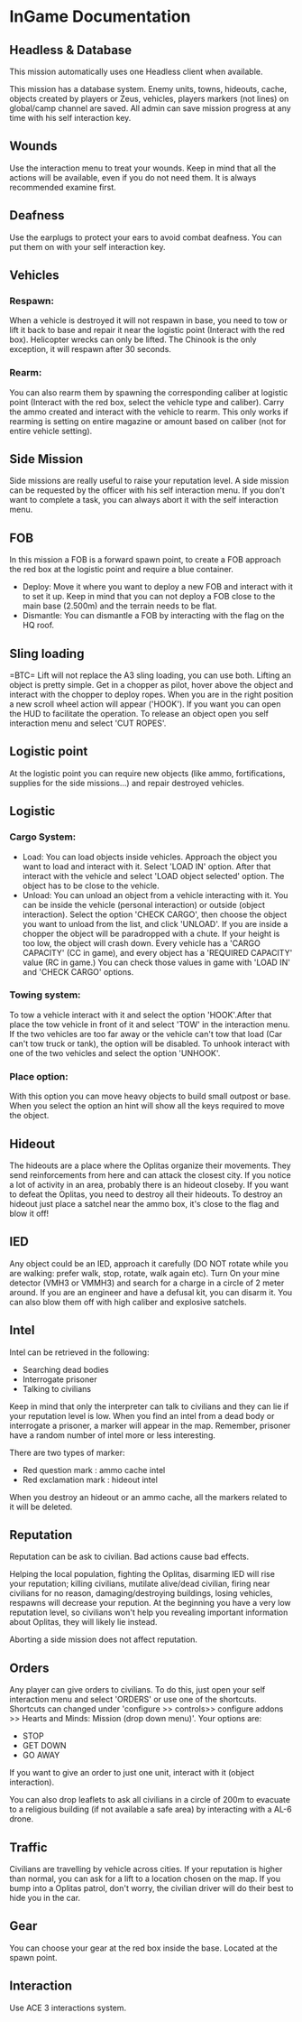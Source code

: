# InGame Documentation

## Headless & Database
This mission automatically uses one Headless client when available.

This mission has a database system. Enemy units, towns, hideouts, cache, objects created by players or Zeus, vehicles, players markers (not lines) on global/camp channel are saved. All admin can save mission progress at any time with his self interaction key.


## Wounds
Use the interaction menu to treat your wounds. Keep in mind that all the actions will be available, even if you do not need them. It is always recommended examine first.


## Deafness
Use the earplugs to protect your ears to avoid combat deafness. You can put them on with your self interaction key.


## Vehicles
### Respawn:
 When a vehicle is destroyed it will not respawn in base, you need to tow or lift it back to base and repair it near the logistic point (Interact with the red box). Helicopter wrecks can only be lifted. The Chinook is the only exception, it will respawn after 30 seconds.
### Rearm:
You can also rearm them by spawning the corresponding caliber at logistic point (Interact with the red box, select the vehicle type and caliber). Carry the ammo created and interact with the vehicle to rearm. This only works if rearming is setting on entire magazine or amount based on caliber (not for entire vehicle setting).


## Side Mission
Side missions are really useful to raise your reputation level.
A side mission can be requested by the officer with his self interaction menu.
If you don't want to complete a task, you can always abort it with the self interaction menu.


## FOB
 In this mission a FOB is a forward spawn point, to create a FOB approach the red box at the logistic point and require a blue container.
- Deploy:
Move it where you want to deploy a new FOB and interact with it to set it up. Keep in mind that you can not deploy a FOB close to the main base (2.500m) and the terrain needs to be flat.
- Dismantle:
You can dismantle a FOB by interacting with the flag on the HQ roof.


## Sling loading
=BTC= Lift will not replace the A3 sling loading, you can use both.
Lifting an object is pretty simple. Get in a chopper as pilot, hover above the object and interact with the chopper to deploy ropes.
When you are in the right position a new scroll wheel action will appear ('HOOK'). If you want you can open the HUD to facilitate the operation.
To release an object open you self interaction menu and select 'CUT ROPES'.


## Logistic point
At the logistic point you can require new objects (like ammo, fortifications, supplies for the side missions...) and repair destroyed vehicles.


## Logistic
### Cargo System:
- Load: You can load objects inside vehicles. Approach the object you want to load and interact with it.
Select 'LOAD IN' option.
After that interact with the vehicle and select 'LOAD object selected' option.
The object has to be close to the vehicle.
- Unload: You can unload an object from a vehicle interacting with it. You can be inside the vehicle (personal interaction) or outside (object interaction).
Select the option 'CHECK CARGO', then choose the object you want to unload from the list, and click 'UNLOAD'.
If you are inside a chopper the object will be paradropped with a chute. If your height is too low, the object will crash down.
Every vehicle has a 'CARGO CAPACITY' (CC in game), and every object has a 'REQUIRED CAPACITY' value (RC in game.)
You can check those values in game with 'LOAD IN' and 'CHECK CARGO' options.
### Towing system:
To tow a vehicle interact with it and select the option 'HOOK'.After that place the tow vehicle in front of it and select 'TOW' in the interaction menu.
If the two vehicles are too far away or the vehicle can't tow that load (Car can't tow truck or tank), the option will be disabled.
To unhook interact with one of the two vehicles and select the option 'UNHOOK'.

### Place option:
With this option you can move heavy objects to build small outpost or base.
When you select the option an hint will show all the keys required to move the object.


## Hideout
The hideouts are a place where the Oplitas organize their movements.
They send reinforcements from here and can attack the closest city.
If you notice a lot of activity in an area, probably there is an hideout closeby.
If you want to defeat the Oplitas, you need to destroy all their hideouts.
To destroy an hideout just place a satchel near the ammo box, it's close to the flag and blow it off!


## IED
Any object could be an IED, approach it carefully (DO NOT rotate while you are walking: prefer walk, stop, rotate, walk again etc). Turn On your mine detector (VMH3 or VMMH3) and search for a charge in a circle of 2 meter around.
If you are an engineer and have a defusal kit, you can disarm it.
You can also blow them off with high caliber and explosive satchels.


## Intel
Intel can be retrieved in the following:
- Searching dead bodies
- Interrogate prisoner
- Talking to civilians

Keep in mind that only the interpreter can talk to civilians and they can lie if your reputation level is low.
When you find an intel from a dead body or interrogate a prisoner, a marker will appear in the map. Remember, prisoner have a random number of intel more or less interesting.

There are two types of marker:
- Red question mark : ammo cache intel
- Red exclamation mark : hideout intel

When you destroy an hideout or an ammo cache, all the markers related to it will be deleted.


## Reputation
Reputation can be ask to civilian. Bad actions cause bad effects.

Helping the local population, fighting the Oplitas, disarming IED will rise your reputation; killing civilians, mutilate alive/dead civilian, firing near civilians for no reason, damaging/destroying buildings, losing vehicles, respawns will decrease your repution. At the beginning you have a very low reputation level, so civilians won't help you revealing important information about Oplitas, they will likely lie instead.

Aborting a side mission does not affect reputation.


## Orders
Any player can give orders to civilians. To do this, just open your self interaction menu and select 'ORDERS' or use one of the shortcuts. Shortcuts can changed under 'configure >> controls>> configure addons >> Hearts and Minds: Mission (drop down menu)'. Your options are:
- STOP
- GET DOWN
- GO AWAY

If you want to give an order to just one unit, interact with it (object interaction).

You can also drop leaflets to ask all civilians in a circle of 200m to evacuate to a religious building (if not available a safe area) by interacting with a AL-6 drone.

## Traffic
Civilians are travelling by vehicle across cities. If your reputation is higher than normal, you can ask for a lift to a location chosen on the map. If you bump into a Oplitas patrol, don't worry, the civilian driver will do their best to hide you in the car.


## Gear
You can choose your gear at the red box inside the base. Located at the spawn point.


## Interaction
Use ACE 3 interactions system.
